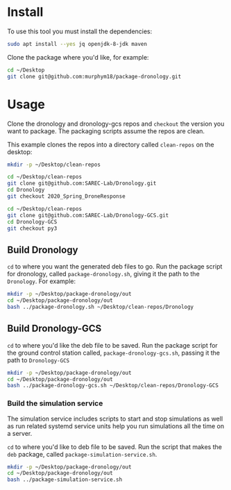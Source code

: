 # Install

To use this tool you must install the dependencies:
 
```bash
sudo apt install --yes jq openjdk-8-jdk maven
```

Clone the package where you'd like, for example:

```bash
cd ~/Desktop
git clone git@github.com:murphym18/package-dronology.git
```

# Usage

Clone the dronology and dronology-gcs repos and `checkout` the version you want to package. The packaging scripts assume the repos are clean.

This example clones the repos into a directory called `clean-repos` on the desktop:
```bash
mkdir -p ~/Desktop/clean-repos

cd ~/Desktop/clean-repos
git clone git@github.com:SAREC-Lab/Dronology.git
cd Dronology
git checkout 2020_Spring_DroneResponse

cd ~/Desktop/clean-repos
git clone git@github.com:SAREC-Lab/Dronology-GCS.git
cd Dronology-GCS
git checkout py3
```

## Build Dronology
`cd` to where you want the generated deb files to go. Run the package script for dronology, called `package-dronology.sh`, giving it the path to the `Dronology`. For example:

```bash
mkdir -p ~/Desktop/package-dronology/out
cd ~/Desktop/package-dronology/out
bash ../package-dronology.sh ~/Desktop/clean-repos/Dronology
```

## Build Dronology-GCS
`cd` to where you'd like the deb file to be saved. Run the package script for the ground control station called, `package-dronology-gcs.sh`, passing it the path to `Dronology-GCS`

```bash
mkdir -p ~/Desktop/package-dronology/out
cd ~/Desktop/package-dronology/out
bash ../package-dronology-gcs.sh ~/Desktop/clean-repos/Dronology-GCS
```

### Build the simulation service
The simulation service includes scripts to start and stop simulations as well as run related systemd service units help you run simulations all the time on a server.

`cd` to where you'd like to deb file to be saved. Run the script that makes the `deb` package, called `package-simulation-service.sh`.

```bash
mkdir -p ~/Desktop/package-dronology/out
cd ~/Desktop/package-dronology/out
bash ../package-simulation-service.sh
```
